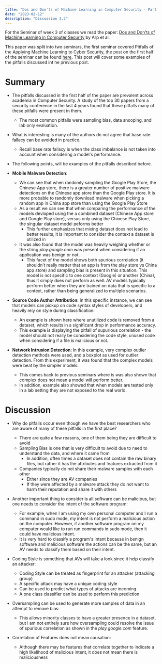 ```yaml
---
title: "Dos and Don’ts of Machine Learning in Computer Security - Part 2"
date: "2023-02-12"
description: "Discussion 3.2"
---
```


For the Seminar of week 3 of classes we read the paper: [Dos and Don'ts of Machine Learning in Computer Security](https://www.usenix.org/conference/usenixsecurity22/presentation/arp) by Arp et al.

This paper was split into two seminars, the first seminar covered Pitfalls of the Applying Machine Learning to Cyber Security, the post on the first half of the seminar can be found [here](/discussion-3.1). This post will cover some examples of the pitfalls discussed int he previous post.


# Summary
- The pitfalls discussed in the first half of the paper are prevalent across academia in Computer Security. A study of the top 30 papers from a security conference in the last 4 years found that these pitfalls many of these pitfalls were present in them.
  - The most common pitfalls were sampling bias, data snooping, and lab only evaluation.

- What is interesting is many of the authors do not agree that base rate fallacy can be avoided in practice.
  - Recall base rate fallacy is when the class imbalance is not taken into account when considering a model's performance.

- The following points, will be examples of the pitfalls described before.

- **Mobile Malware Detection**:
  - We can see that when randomly sampling the Google Play Store, the Chinese App store, there is a greater number of positive malware detections on the Chinese app store than the Google Play store. It is more probable to randomly download malware when picking a random app in China app store than using the Google Play Store
  - As a result we can see that when comparing the performance of the models devloped using the a combined dataset (Chinese App store and Google Play store), versus only using the Chinese Play Store, the singular dataset model peforms better
    - This further emphasizes that mixing dataset does not lead to better results, it is important to consider the context a dataset is utilized in
  - It was also found that the model was heavily weighing whether or the string *play.google.com* was present when considering if an application was benign or not.
    - This facet of the model shows both spurious correlation (it shouldn't really matter that an app is from the play store vs China app store) and  sampling bias is present in this situation. This model is not specific to one context (Google) or another (China), thus it simply does not perform as well. AV models typically perform better when they are trained on data that is specific to a context, rather than being generalized to multiple scenarios.

- **Source Code Author Attribution**: In this specific instance, we can see that models can pickup on code syntax styles of developers, and heavily rely on style during classification:
  - An example is shown here where unutilized code is removed from a dataset, which results in a significant drop in performance accuracy.
  - This example is displaying the pitfall of supurious correlation - the model should not really be considering the code style, unused code when considering if a file is malicious or not.

- **Network Intrusion Detection**: In this example, very complex outlier detection methods were used, and a boxplot as used for outlier detection. From this experiment, it was found that the complex models were beat by the simpler models:
  - This comes back to previous seminars where is was also shown that complex does not mean a model will perform better.
  - In addition, example also showed that when models are tested only in a lab setting they are not exposed to the real world.

# Discussion
- Why do pitfalls occur even though we have the best researchers who are aware of many of these pitfalls in the first place?
  - There are quite a few reasons, one of them being they are difficult to avoid
  - Sampling Bias is one that is very difficult to avoid due to need to understand the data, and where it came from
    - In addition, often times a dataset does not contain the raw binary files, but rather it has the attributes and features extracted from it
  - Companies typically do not share their malware samples with each other
    - Either since they are AV companies
    - If they were affected by a malware attack they do not want to harm their reputation and share it with others

- Another important thing to consider is all software can be malicious, but one needs to consider the intent of the software program:
  - For example, when I am using my own personal computer and I run a command in sudo mode, my intent is not perform a malicious action on the computer. However, if another software program on my computer would like to run run commands in sudo mode, then it could have malicious intent.
  - It is very hard to classify a program's intent because in benign software and malicious software the actions can be the same, but an AV needs to classify them based on their intent.

- Coding Style is something that AVs will take a look since it help classify an attacker:
  - Coding Style can be treated as fingerprint for an attacker (attacking group)
  - A specific attack may have a unique coding style
  - Can be used to predict what types of attacks are incoming
  - A one class classifier can be used to perform this prediction

- Oversampling can be used to generate more samples of data in an attempt to remove bias:
  - This allows minority classes to have a greater presence in a dataset, but I am not entirely sure how oversampling could resolve the issue of spurious correlation as shown in the *play.google.com* feature.

- Correlation of Features does not mean causation:
  - Although there may be features that correlate together to indicate a high likelihood of malicious intent, it does not mean there is maliciousness